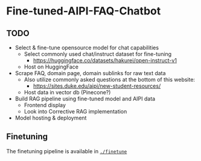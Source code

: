 # Fine-tuned-AIPI-FAQ-Chatbot

## TODO
* Select & fine-tune opensource model for chat capabilities
    * Select commonly used chat/instruct dataset for fine-tuning
        * https://huggingface.co/datasets/hakurei/open-instruct-v1
    * Host on HuggingFace
* Scrape FAQ, domain page, domain sublinks for raw text data
    * Also utilize commonly asked questions at the bottom of this website:
        * https://sites.duke.edu/aipi/new-student-resources/
    * Host data in vector db (Pinecone?)
* Build RAG pipeline using fine-tuned model and AIPI data
    * Frontend display
    * Look into Corrective RAG implementation
* Model hosting & deployment

## Finetuning

The finetuning pipeline is available in [`./finetune`](./finetune/)